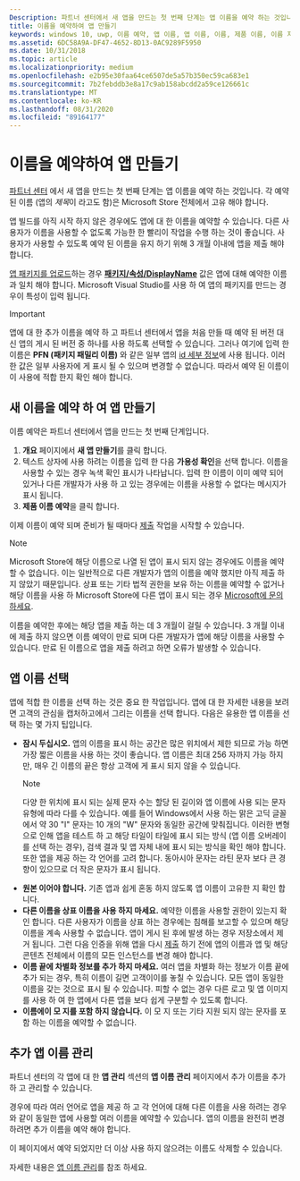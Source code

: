 ```yaml
---
Description: 파트너 센터에서 새 앱을 만드는 첫 번째 단계는 앱 이름을 예약 하는 것입니다. 앱 이름을 예약 하는 방법 및 응용 프로그램에 적합 한 이름을 선택 하기 위한 제안 사항을 찾는 방법을 참조 하세요.
title: 이름을 예약하여 앱 만들기
keywords: windows 10, uwp, 이름 예약, 앱 이름, 앱 이름, 이름, 제품 이름, 이름 지정, 이름, 제목, 이름, 제목
ms.assetid: 6DC58A9A-DF47-4652-8D13-0AC9289F5950
ms.date: 10/31/2018
ms.topic: article
ms.localizationpriority: medium
ms.openlocfilehash: e2b95e30faa64ce6507de5a57b350ec59ca683e1
ms.sourcegitcommit: 7b2febddb3e8a17c9ab158abcdd2a59ce126661c
ms.translationtype: MT
ms.contentlocale: ko-KR
ms.lasthandoff: 08/31/2020
ms.locfileid: "89164177"
---
```

# <a name="create-your-app-by-reserving-a-name"></a>이름을 예약하여 앱 만들기

[파트너 센터](https://partner.microsoft.com/dashboard) 에서 새 앱을 만드는 첫 번째 단계는 앱 이름을 예약 하는 것입니다. 각 예약 된 이름 (앱의 *제목*이 라고도 함)은 Microsoft Store 전체에서 고유 해야 합니다.

앱 빌드를 아직 시작 하지 않은 경우에도 앱에 대 한 이름을 예약할 수 있습니다. 다른 사용자가 이름을 사용할 수 없도록 가능한 한 빨리이 작업을 수행 하는 것이 좋습니다. 사용자가 사용할 수 있도록 예약 된 이름을 유지 하기 위해 3 개월 이내에 앱을 제출 해야 합니다.

[앱 패키지를 업로드](upload-app-packages.md)하는 경우 [**패키지/속성/DisplayName**](/uwp/schemas/appxpackage/uapmanifestschema/element-displayname) 값은 앱에 대해 예약한 이름과 일치 해야 합니다. Microsoft Visual Studio를 사용 하 여 앱의 패키지를 만드는 경우이 특성이 입력 됩니다.

> [!IMPORTANT]
> 앱에 대 한 추가 이름을 예약 하 고 파트너 센터에서 앱을 처음 만들 때 예약 된 버전 대신 앱의 게시 된 버전 중 하나를 사용 하도록 선택할 수 있습니다. 그러나 여기에 입력 한 이름은 **PFN (패키지 패밀리 이름)** 와 같은 일부 앱의 [id 세부 정보](view-app-identity-details.md)에 사용 됩니다. 이러한 값은 일부 사용자에 게 표시 될 수 있으며 변경할 수 없습니다. 따라서 예약 된 이름이이 사용에 적합 한지 확인 해야 합니다.


## <a name="create-your-app-by-reserving-a-new-name"></a>새 이름을 예약 하 여 앱 만들기

이름 예약은 파트너 센터에서 앱을 만드는 첫 번째 단계입니다. 

1.  **개요** 페이지에서 **새 앱 만들기**를 클릭 합니다.
2.  텍스트 상자에 사용 하려는 이름을 입력 한 다음 **가용성 확인**을 선택 합니다. 이름을 사용할 수 있는 경우 녹색 확인 표시가 나타납니다. 입력 한 이름이 이미 예약 되어 있거나 다른 개발자가 사용 하 고 있는 경우에는 이름을 사용할 수 없다는 메시지가 표시 됩니다.
3.  **제품 이름 예약**을 클릭 합니다.

이제 이름이 예약 되며 준비가 될 때마다 [제출](app-submissions.md) 작업을 시작할 수 있습니다. 

> [!NOTE]
> Microsoft Store에 해당 이름으로 나열 된 앱이 표시 되지 않는 경우에도 이름을 예약할 수 없습니다. 이는 일반적으로 다른 개발자가 앱의 이름을 예약 했지만 아직 제출 하지 않았기 때문입니다. 상표 또는 기타 법적 권한을 보유 하는 이름을 예약할 수 없거나 해당 이름을 사용 하 Microsoft Store에 다른 앱이 표시 되는 경우 [Microsoft에 문의 하세요](https://www.microsoft.com/info/cpyrtInfrg.html).

이름을 예약한 후에는 해당 앱을 제출 하는 데 3 개월이 걸릴 수 있습니다. 3 개월 이내에 제출 하지 않으면 이름 예약이 만료 되며 다른 개발자가 앱에 해당 이름을 사용할 수 있습니다. 만료 된 이름으로 앱을 제출 하려고 하면 오류가 발생할 수 있습니다.


## <a name="choosing-your-apps-name"></a>앱 이름 선택

앱에 적합 한 이름을 선택 하는 것은 중요 한 작업입니다. 앱에 대 한 자세한 내용을 보려면 고객의 관심을 캡처하고에서 그리는 이름을 선택 합니다. 다음은 유용한 앱 이름을 선택 하는 몇 가지 팁입니다.

-   **잠시 두십시오.** 앱의 이름을 표시 하는 공간은 많은 위치에서 제한 되므로 가능 하면 가장 짧은 이름을 사용 하는 것이 좋습니다. 앱 이름은 최대 256 자까지 가능 하지만, 매우 긴 이름의 끝은 항상 고객에 게 표시 되지 않을 수 있습니다.
    > [!NOTE]
    > 다양 한 위치에 표시 되는 실제 문자 수는 할당 된 길이와 앱 이름에 사용 되는 문자 유형에 따라 다를 수 있습니다. 예를 들어 Windows에서 사용 하는 맑은 고딕 글꼴에서 약 30 "I" 문자는 10 개의 "W" 문자와 동일한 공간에 맞춰집니다. 이러한 변형으로 인해 앱을 테스트 하 고 해당 타일이 타일에 표시 되는 방식 (앱 이름 오버레이를 선택 하는 경우), 검색 결과 및 앱 자체 내에 표시 되는 방식을 확인 해야 합니다. 또한 앱을 제공 하는 각 언어를 고려 합니다. 동아시아 문자는 라틴 문자 보다 큰 경향이 있으므로 더 작은 문자가 표시 됩니다.
-   **원본 이어야 합니다.** 기존 앱과 쉽게 혼동 하지 않도록 앱 이름이 고유한 지 확인 합니다.
-   **다른 이름을 상표 이름을 사용 하지 마세요.** 예약한 이름을 사용할 권한이 있는지 확인 합니다. 다른 사용자가 이름을 상표 하는 경우에는 침해를 보고할 수 있으며 해당 이름을 계속 사용할 수 없습니다. 앱이 게시 된 후에 발생 하는 경우 저장소에서 제거 됩니다. 그런 다음 인증을 위해 앱을 다시 [제출](app-submissions.md) 하기 전에 앱의 이름과 앱 및 해당 콘텐츠 전체에서 이름의 모든 인스턴스를 변경 해야 합니다.
-   **이름 끝에 차별화 정보를 추가 하지 마세요.** 여러 앱을 차별화 하는 정보가 이름 끝에 추가 되는 경우, 특히 이름이 길면 고객이이를 놓칠 수 있습니다. 모든 앱이 동일한 이름을 갖는 것으로 표시 될 수 있습니다. 피할 수 없는 경우 다른 로고 및 앱 이미지를 사용 하 여 한 앱에서 다른 앱을 보다 쉽게 구분할 수 있도록 합니다.
-   **이름에이 모 지를 포함 하지 않습니다.** 이 모 지 또는 기타 지원 되지 않는 문자를 포함 하는 이름을 예약할 수 없습니다.


## <a name="manage-additional-app-names"></a>추가 앱 이름 관리

파트너 센터의 각 앱에 대 한 **앱 관리** 섹션의 **앱 이름 관리** 페이지에서 추가 이름을 추가 하 고 관리할 수 있습니다.

경우에 따라 여러 언어로 앱을 제공 하 고 각 언어에 대해 다른 이름을 사용 하려는 경우와 같이 동일한 앱에 사용할 여러 이름을 예약할 수 있습니다. 앱의 이름을 완전히 변경 하려면 추가 이름을 예약 해야 합니다.

이 페이지에서 예약 되었지만 더 이상 사용 하지 않으려는 이름도 삭제할 수 있습니다.

자세한 내용은 [앱 이름 관리](manage-app-names.md)를 참조 하세요.

 

 